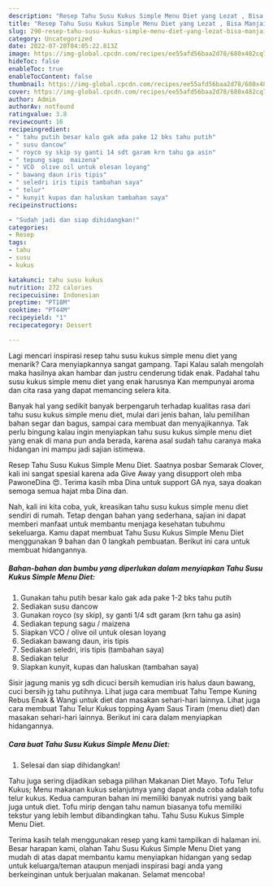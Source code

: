 ```yaml
---
description: "Resep Tahu Susu Kukus Simple Menu Diet yang Lezat , Bisa Manjain Lidah"
title: "Resep Tahu Susu Kukus Simple Menu Diet yang Lezat , Bisa Manjain Lidah"
slug: 290-resep-tahu-susu-kukus-simple-menu-diet-yang-lezat-bisa-manjain-lidah
category: Uncategorized
date: 2022-07-20T04:05:22.813Z
image: https://img-global.cpcdn.com/recipes/ee55afd56baa2d78/680x482cq70/tahu-susu-kukus-simple-menu-diet-foto-resep-utama.jpg
hideToc: false
enableToc: true
enableTocContent: false
thumbnail: https://img-global.cpcdn.com/recipes/ee55afd56baa2d78/680x482cq70/tahu-susu-kukus-simple-menu-diet-foto-resep-utama.jpg
cover: https://img-global.cpcdn.com/recipes/ee55afd56baa2d78/680x482cq70/tahu-susu-kukus-simple-menu-diet-foto-resep-utama.jpg
author: Admin
authorAv: notfound
ratingvalue: 3.8
reviewcount: 16
recipeingredient:
- " tahu putih besar kalo gak ada pake 12 bks tahu putih"
- " susu dancow"
- " royco sy skip sy ganti 14 sdt garam krn tahu ga asin"
- " tepung sagu  maizena"
- " VCO  olive oil untuk olesan loyang"
- " bawang daun iris tipis"
- " seledri iris tipis tambahan saya"
- " telur"
- " kunyit kupas dan haluskan tambahan saya"
recipeinstructions:

- "Sudah jadi dan siap dihidangkan!"
categories:
- Resep
tags:
- tahu
- susu
- kukus

katakunci: tahu susu kukus 
nutrition: 272 calories
recipecuisine: Indonesian
preptime: "PT18M"
cooktime: "PT44M"
recipeyield: "1"
recipecategory: Dessert

---
```



Lagi mencari inspirasi resep tahu susu kukus simple menu diet yang menarik? Cara menyiapkannya sangat gampang. Tapi Kalau salah mengolah maka hasilnya akan hambar dan justru cenderung tidak enak. Padahal tahu susu kukus simple menu diet yang enak harusnya Kan mempunyai aroma dan cita rasa yang dapat memancing selera kita.


Banyak hal yang sedikit banyak berpengaruh terhadap kualitas rasa dari tahu susu kukus simple menu diet, mulai dari jenis bahan, lalu pemilihan bahan segar dan bagus, sampai cara membuat dan menyajikannya. Tak perlu bingung kalau ingin menyiapkan tahu susu kukus simple menu diet yang enak di mana pun anda berada, karena asal sudah tahu caranya maka hidangan ini mampu jadi sajian istimewa.

Resep Tahu Susu Kukus Simple Menu Diet. Saatnya posbar Semarak Clover, kali ini sangat spesial karena ada Give Away yang disupport oleh mba PawoneDina 😍. Terima kasih mba Dina untuk support GA nya, saya doakan semoga semua hajat mba Dina dan.


Nah, kali ini kita coba, yuk, kreasikan tahu susu kukus simple menu diet sendiri di rumah. Tetap dengan bahan yang sederhana, sajian ini dapat memberi manfaat untuk membantu menjaga kesehatan tubuhmu sekeluarga. Kamu dapat membuat Tahu Susu Kukus Simple Menu Diet menggunakan 9 bahan dan 0 langkah pembuatan. Berikut ini cara untuk membuat hidangannya.

<!--inarticleads1-->

##### Bahan-bahan dan bumbu yang diperlukan dalam menyiapkan Tahu Susu Kukus Simple Menu Diet:

1. Gunakan  tahu putih besar kalo gak ada pake 1-2 bks tahu putih
1. Sediakan  susu dancow
1. Gunakan  royco (sy skip), sy ganti 1/4 sdt garam (krn tahu ga asin)
1. Sediakan  tepung sagu / maizena
1. Siapkan  VCO / olive oil untuk olesan loyang
1. Sediakan  bawang daun, iris tipis
1. Sediakan  seledri, iris tipis (tambahan saya)
1. Sediakan  telur
1. Siapkan  kunyit, kupas dan haluskan (tambahan saya)


Sisir jagung manis yg sdh dicuci bersih kemudian iris halus daun bawang, cuci bersih jg tahu putihnya. Lihat juga cara membuat Tahu Tempe Kuning Rebus Enak &amp; Wangi untuk diet dan masakan sehari-hari lainnya. Lihat juga cara membuat Tahu Telur Kukus topping Ayam Saus Tiram (menu diet) dan masakan sehari-hari lainnya. Berikut ini cara dalam menyiapkan hidangannya. 

<!--inarticleads2-->

##### Cara buat Tahu Susu Kukus Simple Menu Diet:


1. Selesai dan siap dihidangkan!

Tahu juga sering dijadikan sebaga pilihan Makanan Diet Mayo. Tofu Telur Kukus; Menu makanan kukus selanjutnya yang dapat anda coba adalah tofu telur kukus. Kedua campuran bahan ini memiliki banyak nutrisi yang baik juga untuk diet. Tofu mirip dengan tahu namun biasanya tofu memiliki tekstur yang lebih lembut dibandingkan tahu. Tahu Susu Kukus Simple Menu Diet. 

Terima kasih telah menggunakan resep yang kami tampilkan di halaman ini. Besar harapan kami, olahan Tahu Susu Kukus Simple Menu Diet yang mudah di atas dapat membantu kamu menyiapkan hidangan yang sedap untuk keluarga/teman ataupun menjadi inspirasi bagi anda yang berkeinginan untuk berjualan makanan. Selamat mencoba!
